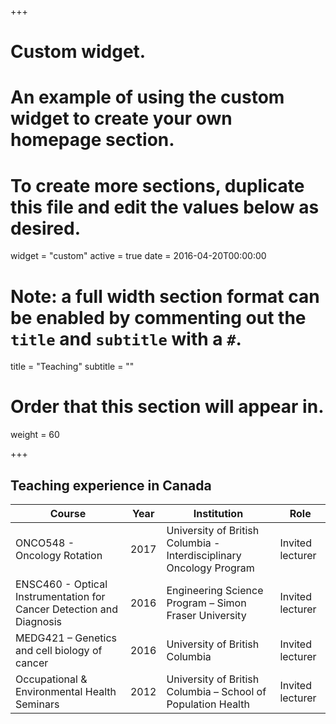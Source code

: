 +++
# Custom widget.
# An example of using the custom widget to create your own homepage section.
# To create more sections, duplicate this file and edit the values below as desired.
widget = "custom"
active = true
date = 2016-04-20T00:00:00

# Note: a full width section format can be enabled by commenting out the `title` and `subtitle` with a `#`.
title = "Teaching"
subtitle = ""

# Order that this section will appear in.
weight = 60

+++  

## Teaching experience in Canada

**Course** | **Year** | **Institution** |	**Role**
-----------|----------|-----------------|-----------
ONCO548 - Oncology Rotation | 2017 |	University of British Columbia - Interdisciplinary Oncology Program |	Invited lecturer
ENSC460 - Optical Instrumentation for Cancer Detection and Diagnosis | 2016 |	Engineering Science Program – Simon Fraser University |	Invited lecturer
MEDG421 – Genetics and cell biology of cancer | 2016 |	University of British Columbia |	Invited lecturer
Occupational & Environmental Health Seminars | 2012 | University of British Columbia – School of Population Health |	Invited lecturer  


